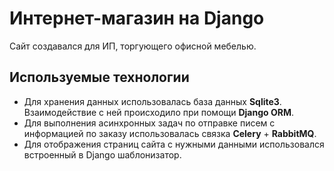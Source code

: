 # Интернет-магазин на Django

Сайт создавался для ИП, торгующего офисной мебелью.

## Используемые технологии

- Для хранения данных использовалась база данных __Sqlite3__. Взаимодействие с ней происходило при помощи __Django ORM__.
- Для выполнения асинхронных задач по отправке писем с информацией по заказу использовалась связка __Celery__ + __RabbitMQ__.
- Для отображения страниц сайта с нужными данными использовался встроенный в Django шаблонизатор.
